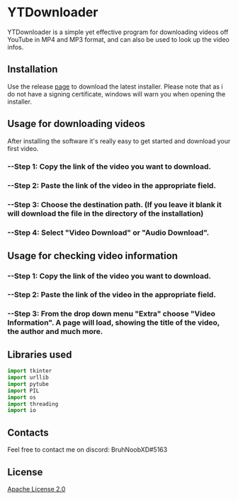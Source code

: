 # YTDownloader

YTDownloader is a simple yet effective program for downloading videos off YouTube in MP4 and MP3 format, and can also be used to look up the video infos.
## Installation

Use the release [page](https://github.com/BruhNoobXD/YTDownloader/releases) to download the latest installer. Please note that as i do not have a signing certificate, windows will warn you when opening the installer.



## Usage for downloading videos

After installing the software it's really easy to get started and download your first video.

### --Step 1: Copy the link of the video you want to download.

### --Step 2: Paste the link of the video in the appropriate field.

### --Step 3: Choose the destination path. (If you leave it blank it will download the file in the directory of the installation)

### --Step 4: Select "Video Download" or "Audio Download".

## Usage for checking video information

### --Step 1: Copy the link of the video you want to download.

### --Step 2: Paste the link of the video in the appropriate field.

### --Step 3: From the drop down menu "Extra" choose "Video Information". A page will load, showing the title of the video, the author and much more.


## Libraries used

```python
import tkinter
import urllib
import pytube
import PIL
import os
import threading
import io
```



## Contacts
Feel free to contact me on discord: BruhNoobXD#5163

## License
[Apache License 2.0](https://choosealicense.com/licenses/apache-2.0/)
